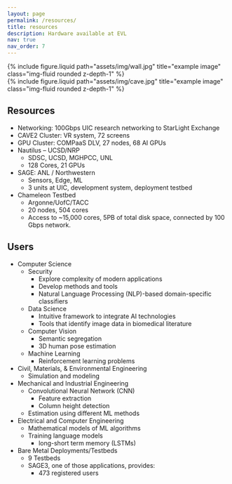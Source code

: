 ```yaml
---
layout: page
permalink: /resources/
title: resources
description: Hardware available at EVL
nav: true
nav_order: 7
---
```


<div class="row justify-content-sm-center">
  <div class="col-md-6 mt-3 mt-md-0">
    {% include figure.liquid path="assets/img/wall.jpg" title="example image" class="img-fluid rounded z-depth-1" %}
  </div>
  <div class="col-md-6 mt-3 mt-md-0">
    {% include figure.liquid path="assets/img/cave.jpg" title="example image" class="img-fluid rounded z-depth-1" %}
  </div>
</div>

## Resources

- Networking: 100Gbps UIC research networking to StarLight Exchange
- CAVE2 Cluster: VR system, 72 screens
- GPU Cluster: COMPaaS DLV, 27 nodes, 68 AI GPUs
- Nautilus – UCSD/NRP
  - SDSC, UCSD, MGHPCC, UNL
  - 128 Cores, 21 GPUs
- SAGE: ANL / Northwestern
  - Sensors, Edge, ML
  - 3 units at UIC, development system, deployment testbed
- Chameleon Testbed
  - Argonne/UofC/TACC
  - 20 nodes, 504 cores
  - Access to ~15,000 cores, 5PB of total disk space, connected by 100 Gbps network.

## Users

- Computer Science
  - Security
    - Explore complexity of modern applications
    - Develop methods and tools
    - Natural Language Processing (NLP)-based domain-specific classifiers
  - Data Science
    - Intuitive framework to integrate AI technologies
    - Tools that identify image data in biomedical literature
  - Computer Vision
    - Semantic segregation
    - 3D human pose estimation
  - Machine Learning
    - Reinforcement learning problems
- Civil, Materials, & Environmental Engineering
  - Simulation and modeling
- Mechanical and Industrial Engineering
  - Convolutional Neural Network (CNN)
    - Feature extraction
    - Column height detection
  - Estimation using different ML methods
- Electrical and Computer Engineering
  - Mathematical models of ML algorithms
  - Training language models
    - long-short term memory (LSTMs)
- Bare Metal Deployments/Testbeds
  - 9 Testbeds
  - SAGE3, one of those applications, provides:
    - 473 registered users
